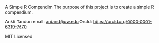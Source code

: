 A Simple R Compendim
The purpose of this project is to create a simple R compendium.

Ankit Tandon
email: antand@uw.edu
OrcId: https://orcid.org/0000-0001-6319-7670


MIT Licensed
